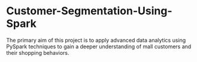 # Customer-Segmentation-Using-Spark
The primary aim of this project is to apply advanced data analytics using PySpark techniques to gain a deeper understanding of mall customers and their shopping behaviors.
